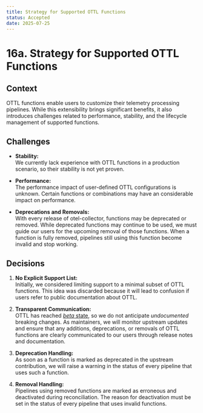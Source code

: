 ```yaml
---
title: Strategy for Supported OTTL Functions
status: Accepted
date: 2025-07-25
---
```


# 16a. Strategy for Supported OTTL Functions

## Context

OTTL functions enable users to customize their telemetry processing pipelines. While this extensibility brings significant benefits, it also introduces challenges related to performance, stability, and the lifecycle management of supported functions.

## Challenges

- **Stability:**  
  We currently lack experience with OTTL functions in a production scenario, so their stability is not yet proven.

- **Performance:**  
  The performance impact of user-defined OTTL configurations is unknown. Certain functions or combinations may have an considerable impact on performance.

- **Deprecations and Removals:**  
  With every release of otel-collector, functions may be deprecated or removed. While deprecated functions may continue to be used, we must guide our users for the upcoming removal of those functions.
  When a function is fully removed, pipelines still using this function become invalid and stop working.


## Decisions

1. **No Explicit Support List:**  
   Initially, we considered limiting support to a minimal subset of OTTL functions. This idea was discarded because it will lead to confusion if users refer to public documentation about OTTL.

2. **Transparent Communication:**  
   OTTL has reached [*beta* state](https://github.com/open-telemetry/opentelemetry-collector/blob/main/docs/component-stability.md#beta), so we do not anticipate *undocumented* breaking changes. As maintainers, we will monitor upstream updates and ensure that any additions, deprecations, or removals of OTTL functions are clearly communicated to our users through release notes and documentation.

4. **Deprecation Handling:**  
   As soon as a function is marked as deprecated in the upstream contribution, we will raise a warning in the status of every pipeline that uses such a function. 

5. **Removal Handling:**  
   Pipelines using removed functions are marked as erroneous and deactivated during reconciliation. The reason for deactivation must be set in the status of every pipeline that uses invalid functions.
